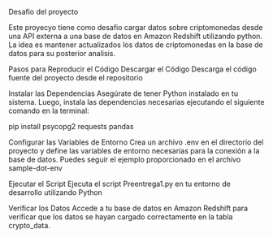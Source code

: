 Desafio del proyecto

Este proyecyo tiene como desafio cargar datos sobre criptomonedas desde una API externa a una base de datos en Amazon Redshift utilizando python. La idea es mantener actualizados los datos de criptomonedas en la base de datos para su posterior analisis.

Pasos para Reproducir el Código
Descargar el Código
Descarga el código fuente del proyecto desde el repositorio 

Instalar las Dependencias
Asegúrate de tener Python instalado en tu sistema. Luego, instala las dependencias necesarias ejecutando el siguiente comando en la terminal:

pip install psycopg2 requests pandas

Configurar las Variables de Entorno
Crea un archivo .env en el directorio del proyecto y define las variables de entorno necesarias para la conexión a la base de datos. Puedes seguir el ejemplo proporcionado en el archivo sample-dot-env

Ejecutar el Script
Ejecuta el script Preentrega1.py en tu entorno de desarrollo utilizando Python


Verificar los Datos
Accede a tu base de datos en Amazon Redshift para verificar que los datos se hayan cargado correctamente en la tabla crypto_data.

